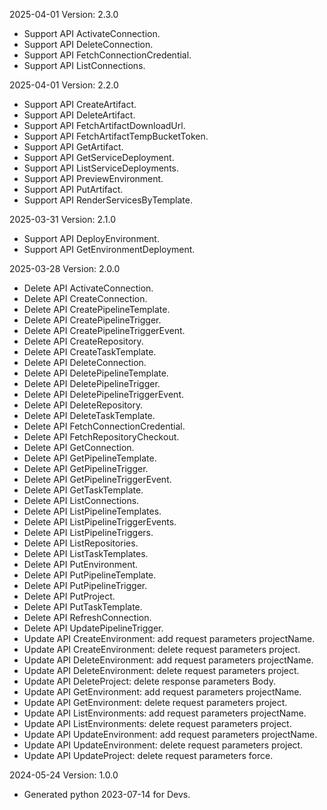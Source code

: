 2025-04-01 Version: 2.3.0
- Support API ActivateConnection.
- Support API DeleteConnection.
- Support API FetchConnectionCredential.
- Support API ListConnections.


2025-04-01 Version: 2.2.0
- Support API CreateArtifact.
- Support API DeleteArtifact.
- Support API FetchArtifactDownloadUrl.
- Support API FetchArtifactTempBucketToken.
- Support API GetArtifact.
- Support API GetServiceDeployment.
- Support API ListServiceDeployments.
- Support API PreviewEnvironment.
- Support API PutArtifact.
- Support API RenderServicesByTemplate.


2025-03-31 Version: 2.1.0
- Support API DeployEnvironment.
- Support API GetEnvironmentDeployment.


2025-03-28 Version: 2.0.0
- Delete API ActivateConnection.
- Delete API CreateConnection.
- Delete API CreatePipelineTemplate.
- Delete API CreatePipelineTrigger.
- Delete API CreatePipelineTriggerEvent.
- Delete API CreateRepository.
- Delete API CreateTaskTemplate.
- Delete API DeleteConnection.
- Delete API DeletePipelineTemplate.
- Delete API DeletePipelineTrigger.
- Delete API DeletePipelineTriggerEvent.
- Delete API DeleteRepository.
- Delete API DeleteTaskTemplate.
- Delete API FetchConnectionCredential.
- Delete API FetchRepositoryCheckout.
- Delete API GetConnection.
- Delete API GetPipelineTemplate.
- Delete API GetPipelineTrigger.
- Delete API GetPipelineTriggerEvent.
- Delete API GetTaskTemplate.
- Delete API ListConnections.
- Delete API ListPipelineTemplates.
- Delete API ListPipelineTriggerEvents.
- Delete API ListPipelineTriggers.
- Delete API ListRepositories.
- Delete API ListTaskTemplates.
- Delete API PutEnvironment.
- Delete API PutPipelineTemplate.
- Delete API PutPipelineTrigger.
- Delete API PutProject.
- Delete API PutTaskTemplate.
- Delete API RefreshConnection.
- Delete API UpdatePipelineTrigger.
- Update API CreateEnvironment: add request parameters projectName.
- Update API CreateEnvironment: delete request parameters project.
- Update API DeleteEnvironment: add request parameters projectName.
- Update API DeleteEnvironment: delete request parameters project.
- Update API DeleteProject: delete response parameters Body.
- Update API GetEnvironment: add request parameters projectName.
- Update API GetEnvironment: delete request parameters project.
- Update API ListEnvironments: add request parameters projectName.
- Update API ListEnvironments: delete request parameters project.
- Update API UpdateEnvironment: add request parameters projectName.
- Update API UpdateEnvironment: delete request parameters project.
- Update API UpdateProject: delete request parameters force.


2024-05-24 Version: 1.0.0
- Generated python 2023-07-14 for Devs.


